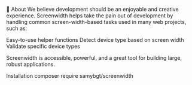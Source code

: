 🚀 About
We believe development should be an enjoyable and creative experience. Screenwidth helps take the pain out of development by handling common screen-width-based tasks used in many web projects, such as:

Easy-to-use helper functions
Detect device type based on screen width
Validate specific device types

Screenwidth is accessible, powerful, and a great tool for building large, robust applications.

Installation
composer require samybgt/screenwidth
